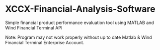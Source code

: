 # XCCX-Financial-Analysis-Software
Simple financial product performance evaluation tool using MATLAB and Wind Financial Terminal API

Note: Program may not work properly without up to date Matlab & Wind Financial Terminal Enterprise Account. 
